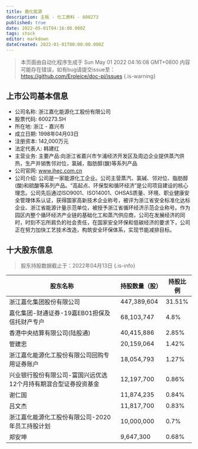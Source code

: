 ```yaml
---
title: 嘉化能源
description: 主板 - 化工原料 - 600273
published: true
date: 2022-05-01T04:16:08.000Z
tags: stock
editor: markdown
dateCreated: 2022-01-01T00:00:00.000Z
---
```


> 本页面由自动化程序生成于 Sun May 01 2022 04:16:08 GMT+0800
> 内容可能存在错误，如有bug请提交issue至：https://github.com/Eroleice/doc-pi/issues
{.is-warning}

## 上市公司基本信息
- 公司名称: 浙江嘉化能源化工股份有限公司
- 股票代码: 600273.SH
- 所在地: 浙江 - 嘉兴市
- 成立日期: 1998年04月03日
- 注册资本: 142,000万元
- 法定代表人: 韩建红
- 主营业务: 主要产品:向浙江省嘉兴市乍浦经济开发区及周边企业提供蒸汽供热，生产并销售邻对位，氯碱，脂肪醇(酸)等系列产品
- 公司官网: www.jhec.com.cn
- 公司介绍: 公司是一家能源化工企业。公司主营蒸汽、氯碱、邻对位、脂肪醇(酸)和硫酸等系列产品。“高起点、环保型和循环经济”是公司项目建设的核心理念。公司先后通过ISO9001、ISO14001、OHSAS质量、环境、职业健康安全管理体系认证，获得国家高新技术企业称号，被评为浙江省安全标准化达标企业、浙江省能源计量示范单位，被授予浙江省循环经济示范企业称号。作为园区内整个循环经济产业链的基础化工和蒸汽供应商，公司在发展经济的同时，时刻不忘所肩负的社会责任，在国家安全环保和低碳经济的要求下，公司正在努力加快工艺技术改造，构筑安全环保体系，实现节能减排目标。


## 十大股东信息
> 股东持股数据截止于：2022年04月13日
{.is-info}

| 股东名称 | 持股数量（股） | 持股比例 |
| --- | --- | --- |
| 浙江嘉化集团股份有限公司 | 447,389,604 | 31.51% |
| 嘉化集团-财通证券-19嘉EB01担保及信托财产专户 | 68,103,747 | 4.8% |
| 香港中央结算有限公司(陆股通) | 40,415,886 | 2.85% |
| 管建忠 | 20,159,064 | 1.42% |
| 浙江嘉化能源化工股份有限公司回购专用证券账户 | 18,054,793 | 1.27% |
| 兴业银行股份有限公司-富国兴远优选12个月持有期混合型证券投资基金 | 12,197,700 | 0.86% |
| 谢仁国 | 11,874,235 | 0.84% |
| 吕文杰 | 11,817,700 | 0.83% |
| 浙江嘉化能源化工股份有限公司-2020年员工持股计划 | 10,000,000 | 0.7% |
| 郑安坤 | 9,647,300 | 0.68% |




